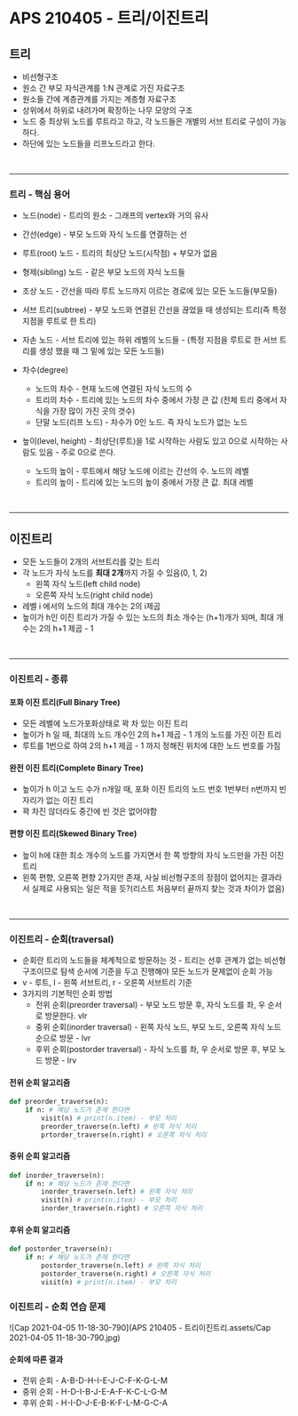 # APS 210405 - 트리/이진트리



## 트리

- 비선형구조
- 원소 간 부모 자식관계를 1:N 관계로 가진 자료구조
- 원소들 간에 계층관계를 가지는 계층형 자료구조 
- 상위에서 하위로 내려가며 확장하는 나무 모양의 구조
- 노드 중 최상위 노드를 루트라고 하고, 각 노드들은 개별의 서브 트리로 구성이 가능하다.
- 하단에 있는 노드들을 리프노드라고 한다.

<br>

---



### 트리 - 핵심 용어

- 노드(node) - 트리의 원소 - 그래프의 vertex와 거의 유사
- 간선(edge) - 부모 노드와 자식 노드를 연결하는 선
- 루트(root) 노드 - 트리의 최상단 노드(시작점) + 부모가 없음
- 형제(sibling) 노드 - 같은 부모 노드의 자식 노드들
- 조상 노드 - 간선을 따라 루트 노드까지 이르는 경로에 있는 모든 노드들(부모들)
- 서브 트리(subtree) - 부모 노드와 연결된 간선을 끊었을 때 생성되는 트리(즉 특정 지점을 루트로 한 트리)
- 자손 노드 - 서브 트리에 있는 하위 레벨의 노드들 - (특정 지점을 루트로 한 서브 트리를 생성 했을 때 그 밑에 있는 모든 노드들)

- 차수(degree) 
  - 노드의 차수 - 현재 노드에 연결된 자식 노드의 수
  - 트리의 차수 - 트리에 있는 노드의 차수 중에서 가장 큰 값 (전체 트리 중에서 자식을 가장 많이 가진 곳의 갯수)
  - 단말 노드(리프 노드) - 차수가 0인 노드. 즉 자식 노드가 없는 노드
- 높이(level, height) - 최상단(루트)을 1로 시작하는 사람도 있고 0으로 시작하는 사람도 있음 - 주로 0으로 쓴다.
  - 노드의 높이 - 루트에서 해당 노드에 이르는 간선의 수. 노드의 레벨 
  - 트리의 높이 - 트리에 있는 노드의 높이 중에서 가장 큰 값. 최대 레벨

<br>

---



## 이진트리

- 모든 노드들이 2개의 서브트리를 갖는 트리
- 각 노드가 자식 노드를 **최대 2개**까지 가질 수 있음(0, 1, 2)
  - 왼쪽 자식 노드(left child node)
  - 오른쪽 자식 노드(right child node)
- 레벨 i 에서의 노드의 최대 개수는 2의 i제곱
- 높이가 h인 이진 트리가 가질 수 있는 노드의 최소 개수는 (h+1)개가 되며, 최대 개수는 2의 h+1 제곱 - 1

<br>

---

### 이진트리 - 종류

#### 포화 이진 트리(Full Binary Tree)

- 모든 레벨에 노드가포화상태로 꽉 차 있는 이진 트리
- 높이가 h 일 때, 최대의 노드 개수인 2의 h+1 제곱 - 1 개의 노드를 가진 이진 트리
- 루트를 1번으로 하여 2의 h+1 제곱 - 1 까지 정해진 위치에 대한 노드 번호를 가짐



#### 완전 이진 트리(Complete Binary Tree)

- 높이가 h 이고 노드 수가 n개일 때, 포화 이진 트리의 노드 번호 1번부터 n번까지 빈 자리가 없는 이진 트리
- 꽉 차진 않더라도 중간에 빈 것은 없어야함



#### 편향 이진 트리(Skewed Binary Tree)

- 높이 h에 대한 최소 개수의 노드를 가지면서 한 쪽 방향의 자식 노드만을 가진 이진 트리
- 왼쪽 편향, 오른쪽 편향 2가지만 존재, 사실 비선형구조의 장점이 없어지는 결과라서 실제로 사용되는 일은 적을 듯?(리스트 처음부터 끝까지 찾는 것과 차이가 없음)

<br>

---



### 이진트리 - 순회(traversal)

- 순회란 트리의 노드들을 체계적으로 방문하는 것 - 트리는 선후 관계가 없는 비선형 구조이므로 탐색 순서에 기준을 두고 진행해야 모든 노드가 문제없이 순회 가능
- v - 루트, l - 왼쪽 서브트리, r - 오른쪽 서브트리 기준
- 3가지의 기본적인 순회 방법
  - 전위 순회(preorder traversal)  - 부모 노드 방문 후, 자식 노드를 좌, 우 순서로 방문한다. vlr
  - 중위 순회(inorder traversal) - 왼쪽 자식 노드, 부모 노드, 오른쪽 자식 노드 순으로 방문 - lvr
  - 후위 순회(postorder traversal) - 자식 노드를 좌, 우 순서로 방문 후, 부모 노드 방문 - lrv



#### 전위 순회 알고리즘

```python
def preorder_traverse(n):
    if n: # 해당 노드가 존재 한다면
        visit(n) # print(n.item) - 부모 처리
        preorder_traverse(n.left) # 왼쪽 자식 처리
        prtorder_traverse(n.right) # 오른쪽 자식 처리
```



#### 중위 순회 알고리즘

```python
def inorder_traverse(n):
    if n: # 해당 노드가 존재 한다면    
        inorder_traverse(n.left) # 왼쪽 자식 처리
        visit(n) # print(n.item) - 부모 처리
        inorder_traverse(n.right) # 오른쪽 자식 처리      
```



#### 후위 순회 알고리즘

```python
def postorder_traverse(n):
    if n: # 해당 노드가 존재 한다면    
        postorder_traverse(n.left) # 왼쪽 자식 처리
        postorder_traverse(n.right) # 오른쪽 자식 처리
        visit(n) # print(n.item) - 부모 처리
```



### 이진트리 - 순회 연습 문제

![Cap 2021-04-05 11-18-30-790](APS 210405 - 트리이진트리.assets/Cap 2021-04-05 11-18-30-790.jpg)

####  순회에 따른 결과

- 전위 순회 - A-B-D-H-I-E-J-C-F-K-G-L-M
- 중위 순회 - H-D-I-B-J-E-A-F-K-C-L-G-M
- 후위 순회 - H-I-D-J-E-B-K-F-L-M-G-C-A